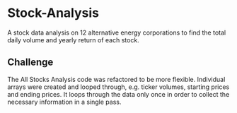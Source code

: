 # Stock-Analysis
A stock data analysis on 12 alternative energy corporations to find the total daily volume and yearly return of each stock.
## Challenge
The All Stocks Analysis code was refactored to be more flexible. Individual arrays were created and looped through, e.g. ticker volumes, starting prices and ending prices. It loops through the data only once in order to collect the necessary information in a single pass.  
